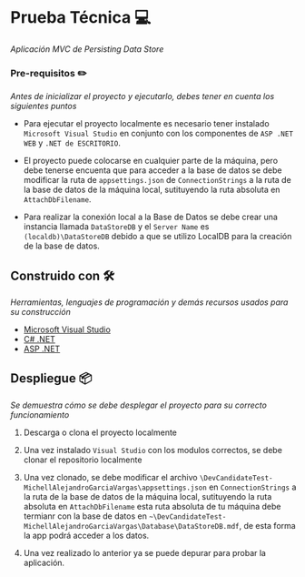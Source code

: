 # Prueba Técnica 💻

_Aplicación MVC de Persisting Data Store_

### Pre-requisitos ✏️

_Antes de inicializar el proyecto y ejecutarlo, debes tener en cuenta los siguientes puntos_

- Para ejecutar el proyecto localmente es necesario tener instalado ```Microsoft Visual Studio``` en conjunto con los componentes de ```ASP .NET WEB``` y ```.NET de ESCRITORIO```.

- El proyecto puede colocarse en cualquier parte de la máquina, pero debe tenerse encuenta que para acceder a la base de datos se debe modificar la ruta de ```appsettings.json``` de ```ConnectionStrings``` a la ruta de la base de datos de la máquina local, sutituyendo la ruta absoluta en ```AttachDbFilename```.

- Para realizar la conexión local a la Base de Datos se debe crear una instancia llamada ```DataStoreDB``` y el ```Server Name``` es ```(localdb)\DataStoreDB``` debido a que se utilizo LocalDB para la creación de la base de datos.

## Construido con 🛠️

_Herramientas, lenguajes de programación y demás recursos usados para su construcción_

* [Microsoft Visual Studio](https://visualstudio.microsoft.com/downloads/)
* [C# .NET](https://learn.microsoft.com/en-us/dotnet/csharp/tour-of-csharp/tutorials/hello-world)
* [ASP .NET](https://learn.microsoft.com/en-us/aspnet/core/getting-started/?view=aspnetcore-8.0)

## Despliegue 📦

_Se demuestra cómo se debe desplegar el proyecto para su correcto funcionamiento_

1. Descarga o clona el proyecto localmente

2. Una vez instalado ```Visual Studio``` con los modulos correctos, se debe clonar el repositorio localmente

3. Una vez clonado, se debe modificar el archivo ```\DevCandidateTest-MichellAlejandroGarciaVargas\appsettings.json``` en ```ConnectionStrings``` a la ruta de la base de datos de la máquina local, sutituyendo la ruta absoluta en ```AttachDbFilename``` esta ruta absoluta de tu máquina debe termianr con la base de datos en ```~\DevCandidateTest-MichellAlejandroGarciaVargas\Database\DataStoreDB.mdf```, de esta forma la app podrá acceder a los datos.

4. Una vez realizado lo anterior ya se puede depurar para probar la aplicación.
